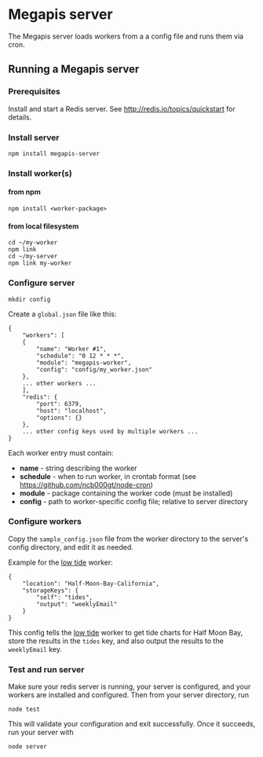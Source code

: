 # Megapis server

The Megapis server loads workers from a a config file and runs them via cron.

## Running a Megapis server

### Prerequisites

Install and start a Redis server.  See http://redis.io/topics/quickstart for details.

### Install server

	npm install megapis-server

### Install worker(s)

#### from npm

	npm install <worker-package>

#### from local filesystem

	cd ~/my-worker
	npm link
	cd ~/my-server
	npm link my-worker

### Configure server

	mkdir config

Create a `global.json` file like this:

	{
	    "workers": [
	    {
	        "name": "Worker #1",
	        "schedule": "0 12 * * *",
	        "module": "megapis-worker",
	        "config": "config/my_worker.json"
	    },
	    ... other workers ...
	    ],
	    "redis": {
	        "port": 6379,
	        "host": "localhost",
	        "options": {}
	    },
	    ... other config keys used by multiple workers ...
	}

Each worker entry must contain:

- **name** - string describing the worker
- **schedule** - when to run worker, in crontab format (see https://github.com/ncb000gt/node-cron)
- **module** - package containing the worker code (must be installed)
- **config** - path to worker-specific config file; relative to server directory

### Configure workers

Copy the `sample_config.json` file from the worker directory to the server's config
directory, and edit it as needed.

Example for the [low tide](wokers/low_tide/README.md) worker:

	{
		"location": "Half-Moon-Bay-California",
		"storageKeys": {
			"self": "tides",
			"output": "weeklyEmail"
		}
	}

This config tells the [low tide](wokers/low_tide/README.md) worker to
get tide charts for Half Moon Bay, store the results in the `tides` key,
and also output the results to the `weeklyEmail` key.

### Test and run server

Make sure your redis server is running, your server is configured, and your
workers are installed and configured.  Then from your server directory, run

	node test

This will validate your configuration and exit successfully.  Once it 
succeeds, run your server with

	node server


